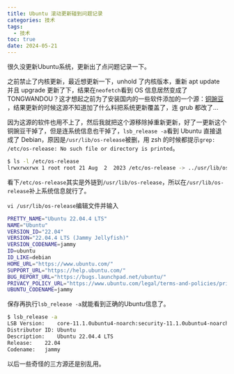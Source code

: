```yaml
---
title: Ubuntu 滚动更新碰到问题记录
categories: 技术
tags:
  - 技术
toc: true
date: 2024-05-21
---
```


很久没更新Ubuntu系统，更新出了点问题记录一下。

<!-- more -->

之前禁止了内核更新，最近想更新一下，unhold 了内核版本，重新 apt update 并且 upgrade 更新了下，结果在`neofetch`看到 OS 信息居然变成了 TONGWANDOU？这才想起之前为了安装国内的一些软件添加的一个源：[铜豌豆
](https://www.atzlinux.com/allpackages.htm)，结果更新的时候这源不知道加了什么料把系统更新覆盖了，连 grub 都改了...

因为这源的软件也用不上了，然后我就把这个源移除掉重新更新，好了一更新这个铜豌豆干掉了，但是连系统信息也干掉了，`lsb_release -a`看到 Ubuntu 直接退成了 Debian，原因是`/usr/lib/os-release`被删，用 zsh 的时候都提示`grep: /etc/os-release: No such file or directory is printed`。

```bash
$ ls -l /etc/os-release
lrwxrwxrwx 1 root root 21 Aug  2  2023 /etc/os-release -> ../usr/lib/os-release
```

看下`/etc/os-release`其实是外链到`/usr/lib/os-release`，所以在`/usr/lib/os-release`补上系统信息就行了。

`vi /usr/lib/os-release`编辑文件并输入
```bash
PRETTY_NAME="Ubuntu 22.04.4 LTS"
NAME="Ubuntu"
VERSION_ID="22.04"
VERSION="22.04.4 LTS (Jammy Jellyfish)"
VERSION_CODENAME=jammy
ID=ubuntu
ID_LIKE=debian
HOME_URL="https://www.ubuntu.com/"
SUPPORT_URL="https://help.ubuntu.com/"
BUG_REPORT_URL="https://bugs.launchpad.net/ubuntu/"
PRIVACY_POLICY_URL="https://www.ubuntu.com/legal/terms-and-policies/privacy-policy"
UBUNTU_CODENAME=jammy
```

保存再执行`lsb_release -a`就能看到正确的Ubuntu信息了。
```bash
$ lsb_release -a             
LSB Version:	core-11.1.0ubuntu4-noarch:security-11.1.0ubuntu4-noarch
Distributor ID:	Ubuntu
Description:	Ubuntu 22.04.4 LTS
Release:	22.04
Codename:	jammy
```
以后一些奇怪的三方源还是别乱用。
